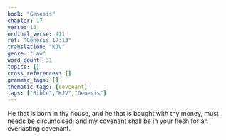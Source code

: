 ```yaml
---
book: "Genesis"
chapter: 17
verse: 13
ordinal_verse: 411
ref: "Genesis 17:13"
translation: "KJV"
genre: "Law"
word_count: 31
topics: []
cross_references: []
grammar_tags: []
thematic_tags: [covenant]
tags: ["Bible","KJV","Genesis"]
---
```

He that is born in thy house, and he that is bought with thy money, must needs be circumcised: and my covenant shall be in your flesh for an everlasting covenant.
